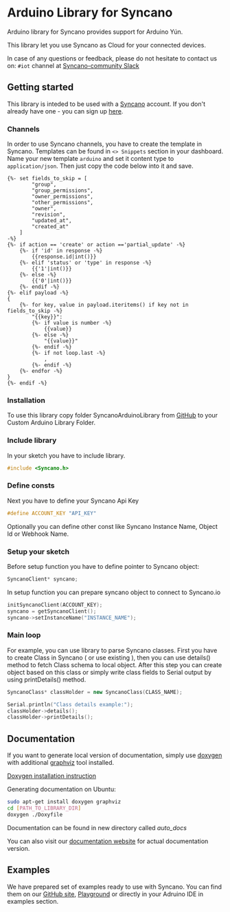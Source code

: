 # Arduino Library for Syncano

Arduino library for Syncano provides support for Arduino Yún.

This library let you use Syncano as Cloud for your connected devices.

In case of any questions or feedback, please do not hesitate to contact us on: `#iot` channel at [Syncano-community Slack](https://syncano-community.slack.com/messages/iot/)

## Getting started

This library is inteded to be used with a [Syncano](https://www.syncano.io/) account. If you don't already have one - you can sign up [here](https://dashboard.syncano.io/?utm_source=github&amp;utm_medium=readme&amp;utm_campaign=syncano-js).

### Channels

In order to use Syncano channels, you have to create the template in Syncano. Templates can be found in `<> Snippets` section in your dashboard. 
Name your new template `arduino` and set it content type to `application/json`. Then just copy the code below into it and save.
~~~~
{%- set fields_to_skip = [
        "group",
        "group_permissions",
        "owner_permissions",
        "other_permissions",
        "owner",
        "revision",
        "updated_at",
        "created_at"
    ]
-%}
{%- if action == 'create' or action =='partial_update' -%}
    {%- if 'id' in response -%}
        {{response.id|int()}}
    {%- elif 'status' or 'type' in response -%}
        {{'1'|int()}}
    {%- else -%}
        {{'0'|int()}}
    {%- endif -%}
{%- elif payload -%}
{
    {%- for key, value in payload.iteritems() if key not in fields_to_skip -%}
        "{{key}}":
        {%- if value is number -%}
            {{value}}
        {%- else -%}
            "{{value}}"
        {%- endif -%}
        {%- if not loop.last -%}
            ,
        {%- endif -%}
    {%- endfor -%}
}  
{%- endif -%}
~~~~

### Installation

To use this library copy folder SyncanoArduinoLibrary from [GitHub](https://github.com/Syncano/syncano-arduino/archive/master.zip) to your Custom Arduino Library Folder.

### Include library

In your sketch you have to include library.
~~~~ c++
#include <Syncano.h>
~~~~

### Define consts
Next you have to define your Syncano Api Key
~~~~ c++
#define ACCOUNT_KEY "API_KEY"
~~~~
Optionally you can define other const like Syncano Instance Name, Object Id or Webhook Name.
### Setup your sketch
Before setup function you have to define pointer to Syncano object:
~~~~ c++
SyncanoClient* syncano;
~~~~

In setup function you can prepare syncano object to connect to Syncano.io
~~~~ c++
initSyncanoClient(ACCOUNT_KEY);
syncano = getSyncanoClient();
syncano->setInstanceName("INSTANCE_NAME");
~~~~

### Main loop

For example, you can use library to parse Syncano classes.
First you have to create Class in Syncano ( or use existing ), then you can use details() method to fetch Class schema to local object.
After this step you can create object based on this class or simply write class fields to Serial output by using printDetails() method.

~~~~ c++
SyncanoClass* classHolder = new SyncanoClass(CLASS_NAME);

Serial.println("Class details example:");
classHolder->details();
classHolder->printDetails();
~~~~

## Documentation

If you want to generate local version of documentation, simply use [doxygen](http://www.stack.nl/~dimitri/doxygen/index.html) with additional [graphviz](http://www.graphviz.org/) tool installed. 

[Doxygen installation instruction](http://www.stack.nl/~dimitri/doxygen/download.html)

Generating documentation on Ubuntu:
~~~~ bash
sudo apt-get install doxygen graphviz
cd [PATH_TO_LIBRARY_DIR]
doxygen ./Doxyfile
~~~~
Documentation can be found in new directory called *auto_docs*

You can also visit our  [documentation website](http://docs.eyedea.ninja/) for actual documentation version.

## Examples
We have prepared set of examples ready to use with Syncano. You can find them on our [GitHub site](https://github.com/Syncano/syncano-arduino/tree/master/examples), [Playground](http://eyedea.ninja/) or directly in your Adruino IDE in examples section.
